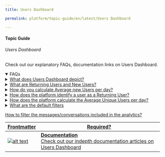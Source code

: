 ```yaml
---
title: Users Dashboard

permalink: platform/topic-guide/en/latest/Users Dashboard

---
```


#### Topic Guide
###### Users Dashboard

 Check out our explanatory FAQs, documentation links on Users Dashboard.

<details open>
  <summary>FAQs
  </summary>
 <a class="nested-accordian-link" target="_blank" href="https://developer.kore.ai/docs/bots/analyzing-your-bot/conversations-dashboard/">

  <details class="nested-details">
 
  <summary>What does Users Dashboard depict?
  </summary>

 
 The Users Dashboard is a central place that provides the information of users trend and returning users trend. It provides insights like total unique users count, returning users count, new users count, and weekly or daily user retention cohort.

  </details>
 </a>


  <a class="nested-accordian-link" target="_blank" href="https://developer.kore.ai/docs/bots/analyzing-your-bot/user-dashboard/#Self-service">
 
  <details class="nested-details">
 
  <summary>What are Returning Users and New Users?
  </summary>
   
   - New Users: Users who are interacting with the bot for the first time will be considered new users.
   - Returning Users: A user who has interacted with the bot earlier and again started interacting with the bot will be considered as returning user.
  </details>
 </a>


<a class="nested-accordian-link" target="_blank" href="https://developer.kore.ai/docs/bots/analyzing-your-bot/user-dashboard/#Drop-off">
 
  <details class="nested-details">
 
  <summary>How do you calculate Average new Users per day?
  </summary>

 
   It's total number of new users divided by the number of days selected.


  </details>
 </a>

 <a class="nested-accordian-link" target="_blank" href="https://developer.kore.ai/docs/bots/analyzing-your-bot/user-dashboard/#Agent_Transfer">
 
  <details class="nested-details">
 
  <summary>How does the platform identify a user as a Returning User?
  </summary>

 
  Identifying a user mainly depends on the channel it's published. For channels like WhatsApp, Facebook, Line, Skype etc. the platform can identify based on user id or phone number. However, if the virtual assistant is deployed in a web channel then it depends on how the bot is configured to identify a user.

  </details>
 </a>

  <a class="nested-accordian-link" target="_blank" href="https://developer.kore.ai/docs/bots/analyzing-your-bot/user-dashboard/#Agent_Transfer">
 
  <details class="nested-details">
 
  <summary>How does the platform calculate the Average Unique Users per day?
  </summary>

 
  Total unique users are the number of unique users interacting with the virtual assistant in a timeframe. Average Unique Users per day is calculated as total unique users  divided by the number of selected days.
  </details>
 </a>

  <a class="nested-accordian-link" target="_blank" href="https://developer.kore.ai/docs/bots/analyzing-your-bot/user-dashboard/#Filter_Criteria">
 
  <details class="nested-details">
 
  <summary>What are the default filters
  </summary>

  Below are the default filter options:

-   Date: 24 hours

- Session Type: Interactive Sessions
- Session Status: Closed Session

  </details>
 </a>


 

 <a class="doc-link" target="_blank" href="https://developer.kore.ai/docs/bots/analyzing-your-bot/user-dashboard/#Filter_Criteria">
 
 
   How to filter the messages/conversations included in the analytics?

</a>
  

 </details>

 <a class="doc-link" target="_blank" href="https://developer.kore.ai/docs/bots/analyzing-your-bot/user-dashboard/">
 

| Frontmatter | Required? |
|-------------|-------------|
| ![alt text](images/docIcon.svg "Title") | **Documentation**  <br /> Check out our indepth documentation articles on Users Dashboard | 


</a>
